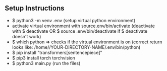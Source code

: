 ## Setup Instructions

* $ python3 -m venv .env (setup virtual python environment)
* activate virtual environment with source.env/bin/activate (deactivate with $ deactivate OR $ source .env/bin/deactivate if $ deactivate doesn't work)
* $ which python => checks if the virtual environment is on (correct return looks like: /home/<user>/YOUR-DIRECTORY-NAME/.env/bin/python)
* $ pip install "transformers[sentencepiece]"
* $ pip3 install torch torchvision
* $ python3 main.py (run the files)